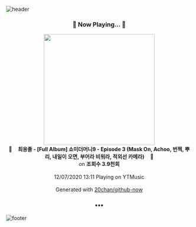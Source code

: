 ![header](https://capsule-render.vercel.app/api?type=wave&height=170&section=header&text=Hi.%20I'm%20SHIFT&fontColor=090707&fontAlignX=45&fontAlignY=65&fontSize=100)

<h3 align="center">🎵 Now Playing... 🎵</h3>
<p align="center">
  <a href="https://music.youtube.com/channel/UC4YXkgp__Ev_3NZ9215MA6Q">
    <img width="300" src="https://i.ytimg.com/vi/QO01wlIj0wo/sddefault.jpg?sqp=-oaymwEWCJADEOEBIAQqCghqEJQEGHgg6AJIWg&rs">
  </a>
  <br>
  🎵&nbsp&nbsp&nbsp <b>최옹졸 - [Full Album] 쇼미더머니9 - Episode 3 (Mask On, Achoo, 번쩍, 뿌리, 내일이 오면, 부어라 비워라, 적외선 카메라)</b> &nbsp&nbsp&nbsp🎵
  <br>
  on <b>조회수 3.9천회</b>
  
  <br />
  <br />
  12/07/2020 13:11 Playing on YTMusic
  <br />
  <br />
  Generated with <a href="https://github.com/20chan/github-now">20chan/github-now</a>
</p>

<h3 align="center">•••</h3>

![footer](https://capsule-render.vercel.app/api?type=wave&height=150&section=footer)
